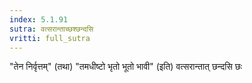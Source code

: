 ```yaml
---
index: 5.1.91
sutra: वत्सरान्ताच्छश्छन्दसि
vritti: full_sutra
---
```


"तेन निर्वृत्तम्" (तथा) "तमधीष्टो भृतो भूतो भावी" (इति) वत्सरान्तात् छन्दसि छः      